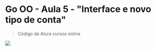 # Go OO - Aula 5 - "Interface e novo tipo de conta"
> Código da Alura cursos online

![](/go_alura_logo.png)




